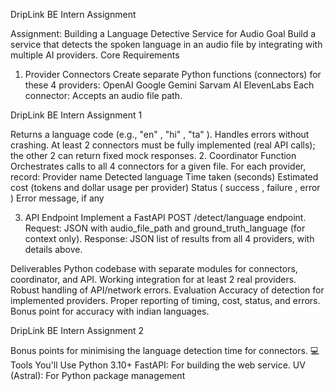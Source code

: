 DripLink BE Intern Assignment

Assignment: Building a Language Detective Service for Audio
Goal
Build a service that detects the spoken language in an audio file by integrating
with multiple AI providers.
Core Requirements
1. Provider Connectors
Create separate Python functions (connectors) for these 4 providers:
OpenAI
Google Gemini
Sarvam AI
ElevenLabs
Each connector:
Accepts an audio file path.

DripLink BE Intern Assignment 1

Returns a language code (e.g., "en" , "hi" , "ta" ).
Handles errors without crashing.
At least 2 connectors must be fully implemented (real API calls); the
other 2 can return fixed mock responses.
2. Coordinator Function
Orchestrates calls to all 4 connectors for a given file.
For each provider, record:
Provider name
Detected language
Time taken (seconds)
Estimated cost (tokens and dollar usage per provider)
Status ( success , failure , error )
Error message, if any

3. API Endpoint
Implement a FastAPI POST /detect/language endpoint.
Request: JSON with audio_file_path and ground_truth_language (for context only).
Response: JSON list of results from all 4 providers, with details above.

Deliverables
Python codebase with separate modules for connectors, coordinator, and API.
Working integration for at least 2 real providers.
Robust handling of API/network errors.
Evaluation
Accuracy of detection for implemented providers.
Proper reporting of timing, cost, status, and errors.
Bonus point for accuracy with indian languages.

DripLink BE Intern Assignment 2

Bonus points for minimising the language detection time for connectors.
💻 Tools You'll Use
Python 3.10+
FastAPI: For building the web service.
UV (Astral): For Python package management
